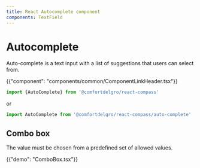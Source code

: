 ```yaml
---
title: React Autocomplete component
components: TextField
---
```


# Autocomplete

<p class="description">Auto-complete is a text input with a list of suggestions that users can select from.</p>

{{"component": "components/common/ComponentLinkHeader.tsx"}}

```jsx
import {AutoComplete} from '@comfortdelgro/react-compass'
```

or

```jsx
import AutoComplete from '@comfortdelgro/react-compass/auto-complete'
```

## Combo box

The value must be chosen from a predefined set of allowed values.

{{"demo": "ComboBox.tsx"}}
